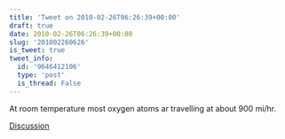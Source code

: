 ```yaml
---
title: 'Tweet on 2010-02-26T06:26:39+00:00'
draft: true
date: 2010-02-26T06:26:39+00:00
slug: '201002260626'
is_tweet: true
tweet_info:
  id: '9646412106'
  type: 'post'
  is_thread: False
---
```




At room temperature most oxygen atoms ar travelling at about 900 mi/hr.

[Discussion](https://x.com/sytelus/status/9646412106)
